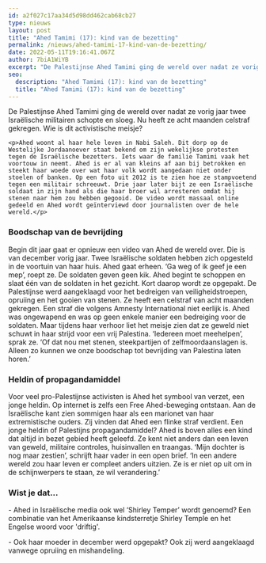 ```yaml
---
id: a2f027c17aa34d5d98dd462cab68cb27
type: nieuws
layout: post
title: "Ahed Tamimi (17): kind van de bezetting"
permalink: /nieuws/ahed-tamimi-17-kind-van-de-bezetting/
date: 2022-05-11T19:16:41.067Z
author: 7biA1WiYB
excerpt: "De Palestijnse Ahed Tamimi ging de wereld over nadat ze vorig jaar twee Israëlische militairen schopte en sloeg. Nu heeft ze acht maanden celstraf gekregen. Wie is dit activistische meisje?  "
seo:
  description: "Ahed Tamimi (17): kind van de bezetting"
  title: "Ahed Tamimi (17): kind van de bezetting"
---
```

De Palestijnse Ahed Tamimi ging de wereld over nadat ze vorig jaar twee Israëlische militairen schopte en sloeg. Nu heeft ze acht maanden celstraf gekregen. Wie is dit activistische meisje?  

    <p>Ahed woont al haar hele leven in Nabi Saleh. Dit dorp op de Westelijke Jordaanoever staat bekend om zijn wekelijkse protesten tegen de Israëlische bezetters. Iets waar de familie Tamimi vaak het voortouw in neemt. Ahed is er al van kleins af aan bij betrokken en steekt haar woede over wat haar volk wordt aangedaan niet onder stoelen of banken. Op een foto uit 2012 is te zien hoe ze stampvoetend tegen een militair schreeuwt. Drie jaar later bijt ze een Israëlische soldaat in zijn hand als die haar broer wil arresteren omdat hij stenen naar hem zou hebben gegooid. De video wordt massaal online gedeeld en Ahed wordt geïnterviewd door journalisten over de hele wereld.</p>
<h3>Boodschap van de bevrijding </h3>
<p>Begin dit jaar gaat er opnieuw een video van Ahed de wereld over. Die is van december vorig jaar. Twee Israëlische soldaten hebben zich opgesteld in de voortuin van haar huis. Ahed gaat erheen. ‘Ga weg of ik geef je een mep’, roept ze. De soldaten geven geen kik. Ahed begint te schoppen en slaat één van de soldaten in het gezicht. Kort daarop wordt ze opgepakt. De Palestijnse werd aangeklaagd voor het bedreigen van veiligheidstroepen, opruiing en het gooien van stenen. Ze heeft een celstraf van acht maanden gekregen. Een straf die volgens Amnesty International niet eerlijk is. Ahed was ongewapend en was op geen enkele manier een bedreiging voor de soldaten. Maar tijdens haar verhoor liet het meisje zien dat ze geweld niet schuwt in haar strijd voor een vrij Palestina. ‘Iedereen moet meehelpen’, sprak ze. ‘Of dat nou met stenen, steekpartijen of zelfmoordaanslagen is. Alleen zo kunnen we onze boodschap tot bevrijding van Palestina laten horen.’ </p>
<h3>Heldin of propagandamiddel </h3>
<p>Voor veel pro-Palestijnse activisten is Ahed het symbool van verzet, een jonge heldin. Op internet is zelfs een Free Ahed-beweging ontstaan. Aan de Israëlische kant zien sommigen haar als een marionet van haar extremistische ouders. Zij vinden dat Ahed een flinke straf verdient. Een jonge heldin of Palestijns propagandamiddel? Ahed is boven alles een kind dat altijd in bezet gebied heeft geleefd. Ze kent niet anders dan een leven van geweld, militaire controles, huisinvallen en traangas. ‘Mijn dochter is nog maar zestien’, schrijft haar vader in een open brief. ‘In een andere wereld zou haar leven er compleet anders uitzien. Ze is er niet op uit om in de schijnwerpers te staan, ze wil verandering.’ </p>
<h3>Wist je dat… </h3>
<p>- Ahed in Israëlische media ook wel ‘Shirley Temper’ wordt genoemd? Een combinatie van het Amerikaanse kindsterretje Shirley Temple en het Engelse woord voor 'driftig'. </p>
<p>- Ook haar moeder in december werd opgepakt? Ook zij werd aangeklaagd vanwege opruiing en mishandeling. </p>  
